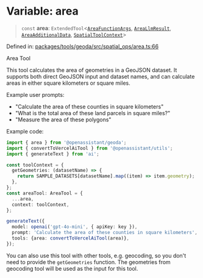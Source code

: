 # Variable: area

> `const` **area**: `ExtendedTool`\<[`AreaFunctionArgs`](../type-aliases/AreaFunctionArgs.md), [`AreaLlmResult`](../type-aliases/AreaLlmResult.md), [`AreaAdditionalData`](../type-aliases/AreaAdditionalData.md), [`SpatialToolContext`](../type-aliases/SpatialToolContext.md)\>

Defined in: [packages/tools/geoda/src/spatial\_ops/area.ts:66](https://github.com/GeoDaCenter/openassistant/blob/37d127dc7a76d6b5cf9de906c055e4c904e3dfed/packages/tools/geoda/src/spatial_ops/area.ts#L66)

Area Tool

This tool calculates the area of geometries in a GeoJSON dataset.
It supports both direct GeoJSON input and dataset names, and can calculate
areas in either square kilometers or square miles.

Example user prompts:
- "Calculate the area of these counties in square kilometers"
- "What is the total area of these land parcels in square miles?"
- "Measure the area of these polygons"

Example code:
```typescript
import { area } from '@openassistant/geoda';
import { convertToVercelAiTool } from '@openassistant/utils';
import { generateText } from 'ai';

const toolContext = {
  getGeometries: (datasetName) => {
    return SAMPLE_DATASETS[datasetName].map((item) => item.geometry);
  },
};
const areaTool: AreaTool = {
  ...area,
  context: toolContext,
};

generateText({
  model: openai('gpt-4o-mini', { apiKey: key }),
  prompt: 'Calculate the area of these counties in square kilometers',
  tools: {area: convertToVercelAiTool(area)},
});
```

You can also use this tool with other tools, e.g. geocoding, so you don't need to provide the `getGeometries` function.
The geometries from geocoding tool will be used as the input for this tool.
```
